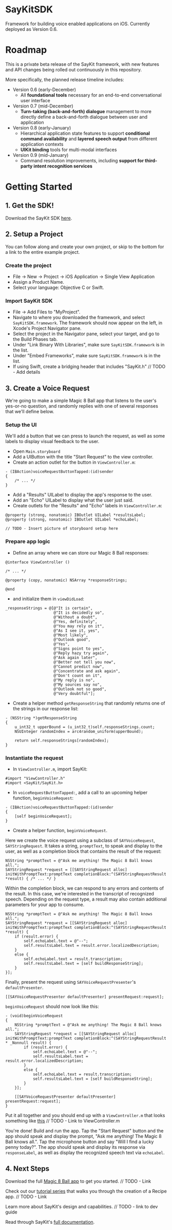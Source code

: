 # SayKitSDK
Framework for building voice enabled applications on iOS. Currently deployed as Version 0.6.

# Roadmap

This is a private beta release of the SayKit framework, with new features and API changes being rolled out continuously in this repository.

More specifically, the planned release timeline includes:

- Version 0.6 (early-December)
  - All **foundational tools** necessary for an end-to-end conversational user interface
- Version 0.7 (mid-December)
  - **Turn-taking (back-and-forth) dialogue** management to more directly define a back-and-forth dialogue between user and application
- Version 0.8 (early-January)
  - Hierarchical application state features to support **conditional command availability** and **layered speech output** from different application contexts
  - **UIKit binding** tools for multi-modal interfaces
- Version 0.9 (mid-January)
  - Command resolution improvements, including **support for third-party intent recognition services**

# Getting Started
## 1. Get the SDK!
Download the SayKit SDK [here](https://github.com/ConversantLabs/SayKitSDK).

## 2. Setup a Project
You can follow along and create your own project, or skip to the bottom for a link to the entire example project.

### Create the project
- File -> New -> Project -> iOS Application -> Single View Application
- Assign a Product Name.
- Select your language: Objective C or Swift.

### Import SayKit SDK
- File -> Add Files to "MyProject".
- Navigate to where you downloaded the framework, and select `SayKitSDK.framework`. The framework should now appear on the left, in Xcode's Project Navigator pane.
- Select the project in the Navigator pane, select your target, and go to the Build Phases tab.
- Under "Link Binary With Libraries", make sure `SayKitSDK.framework` is in the list.
- Under "Embed Frameworks", make sure `SayKitSDK.framework` is in the list.
- If using Swift, create a bridging header that includes "SayKit.h" 		// TODO - Add details

## 3. Create a Voice Request
We're going to make a simple Magic 8 Ball app that listens to the user's yes-or-no question, and randomly replies with one of several responses that we'll define below.

### Setup the UI
We'll add a button that we can press to launch the request, as well as some labels to display visual feedback to the user.

- Open `Main.storyboard`
- Add a UIButton with the title "Start Request" to the view controller.
- Create an action outlet for the button in `ViewController.m`:
```
- (IBAction)voiceRequestButtonTapped:(id)sender
{
    /* ... */
}
```

- Add a "Results" UILabel to display the app's response to the user.
- Add an "Echo" UILabel to display what the user just said.
- Create outlets for the "Results" and "Echo" labels in `ViewController.m`:
```
@property (strong, nonatomic) IBOutlet UILabel *resultsLabel;
@property (strong, nonatomic) IBOutlet UILabel *echoLabel;
```
```
// TODO - Insert picture of storyboard setup here
```

### Prepare app logic
- Define an array where we can store our Magic 8 Ball responses:
```
@interface ViewController ()

/* ... */

@property (copy, nonatomic) NSArray *responseStrings;

@end
```

- and initialize them in `viewDidLoad`:
```
_responseStrings = @[@"It is certain",
                     @"It is decidedly so",
                     @"Without a doubt",
                     @"Yes, definitely",
                     @"You may rely on it",
                     @"As I see it, yes",
                     @"Most likely",
                     @"Outlook good",
                     @"Yes",
                     @"Signs point to yes",
                     @"Reply hazy try again",
                     @"Ask again later",
                     @"Better not tell you now",
                     @"Cannot predict now",
                     @"Concentrate and ask again",
                     @"Don't count on it",
                     @"My reply is no",
                     @"My sources say no",
                     @"Outlook not so good",
                     @"Very doubtful"];
```

- Create a helper method `getResponseString` that randomly returns one of the strings in our response list:
```
- (NSString *)getResponseString
{
    u_int32_t upperBound = (u_int32_t)self.responseStrings.count;
    NSUInteger randomIndex = arc4random_uniform(upperBound);
    
    return self.responseStrings[randomIndex];
}
```

### Instantiate the request
- In `ViewController.m`, import SayKit:
```
#import "ViewController.h"
#import <SayKit/SayKit.h>
```

- In `voiceRequestButtonTapped:`, add a call to an upcoming helper function, `beginVoiceRequest`:
```
- (IBAction)voiceRequestButtonTapped:(id)sender
{
    [self beginVoiceRequest];
}
```

- Create a helper function, `beginVoiceRequest`.

Here we create the voice request using a subclass of `SAYVoiceRequest`, `SAYStringRequest`. It takes a string, `promptText`, to speak and display to the user, as well as a completion block that contains the result of the request:
```
NSString *promptText = @"Ask me anything! The Magic 8 Ball knows all.";
SAYStringRequest *request = [[SAYStringRequest alloc] initWithPromptText:promptText completionBlock:^(SAYStringRequestResult *result) { /* ... */ }
```

Within the completion block, we can respond to any errors and contents of the result. In this case, we're interested in the transcript of recognized speech. Depending on the request type, a result may also contain additional parameters for your app to consume.
```
NSString *promptText = @"Ask me anything! The Magic 8 Ball knows all.";
SAYStringRequest *request = [[SAYStringRequest alloc] initWithPromptText:promptText completionBlock:^(SAYStringRequestResult *result) {
    if (result.error) {
        self.echoLabel.text = @"--";
        self.resultsLabel.text = result.error.localizedDescription;
    }
    else {
        self.echoLabel.text = result.transcription;
        self.resultsLabel.text = [self buildResponseString];
    }
}];
```

Finally, present the request using `SAYVoiceRequestPresenter`'s `defaultPresenter`.
```
[[SAYVoiceRequestPresenter defaultPresenter] presentRequest:request];
```

`beginVoiceRequest` should now look like this:
```
- (void)beginVoiceRequest
{
    NSString *promptText = @"Ask me anything! The Magic 8 Ball knows all.";
    SAYStringRequest *request = [[SAYStringRequest alloc] initWithPromptText:promptText completionBlock:^(SAYStringRequestResult * _Nonnull result) {
        if (result.error) {
            self.echoLabel.text = @"--";
            self.resultsLabel.text = result.error.localizedDescription;
        }
        else {
            self.echoLabel.text = result.transcription;
            self.resultsLabel.text = [self buildResponseString];
        }
    }];
    
    [[SAYVoiceRequestPresenter defaultPresenter] presentRequest:request];
}
```

Put it all together and you should end up with a `ViewController.m` that looks something like [this]() // TODO - Link to ViewController.m

You're done! Build and run the app. Tap the "Start Request" button and the app should speak and display the prompt, "Ask me anything! The Magic 8 Ball knows all.". Tap the microphone button and say "Will I find a lucky penny today?". The app should speak and display its response via `responseLabel`, as well as display the recognized speech text via `echoLabel`.

## 4. Next Steps
Download the full [Magic 8 Ball app]() to get you started. // TODO - Link

Check out our [tutorial series]() that walks you through the creation of a Recipe app. // TODO - Link

Learn more about SayKit's design and capabilities. // TODO - link to dev guide

Read through SayKit's [full documentation](https://github.com/ConversantLabs/SayKitSDK/tree/master/Developer%20Guide).
